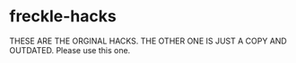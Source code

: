 # freckle-hacks
THESE ARE THE ORGINAL HACKS. THE OTHER ONE IS JUST A COPY AND OUTDATED. Please use this one.
